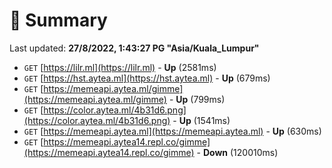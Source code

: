 # 📖 Summary
Last updated: **27/8/2022, 1:43:27 PG "Asia/Kuala_Lumpur"**

- `GET` [https://lilr.ml](https://lilr.ml) - **Up** (2581ms)
- `GET` [https://hst.aytea.ml](https://hst.aytea.ml) - **Up** (679ms)
- `GET` [https://memeapi.aytea.ml/gimme](https://memeapi.aytea.ml/gimme) - **Up** (799ms)
- `GET` [https://color.aytea.ml/4b31d6.png](https://color.aytea.ml/4b31d6.png) - **Up** (1541ms)
- `GET` [https://memeapi.aytea.ml](https://memeapi.aytea.ml) - **Up** (630ms)
- `GET` [https://memeapi.aytea14.repl.co/gimme](https://memeapi.aytea14.repl.co/gimme) - **Down** (120010ms)
